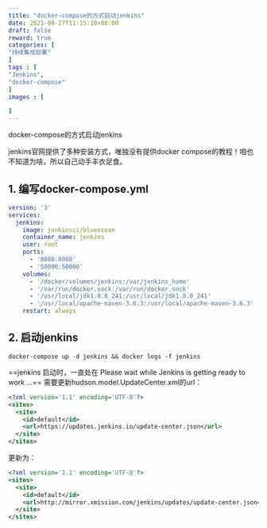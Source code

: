 ```yaml
---
title: "docker-compose的方式启动jenkins"
date: 2021-08-27T11:15:10+08:00
draft: false
reward: true
categories: [
"持续集成部署"
]
tags : [
"Jenkins",
"docker-compose"
]
images : [

]
---
```


docker-compose的方式启动jenkins

jenkins官网提供了多种安装方式，唯独没有提供docker compose的教程！咱也不知道为啥，所以自己动手丰衣足食。

## 1. 编写docker-compose.yml

```yaml
version: '3'
services:
  jenkins:
    image: jenkinsci/blueocean
    container_name: jenkins
    user: root
    ports:
      - '8080:8080'
      - '50000:50000'
    volumes:
      - '/docker/volumes/jenkins:/var/jenkins_home'
      - '/var/run/docker.sock:/var/run/docker.sock'
      - '/usr/local/jdk1.8.0_241:/usr/local/jdk1.8.0_241'
      - '/usr/local/apache-maven-3.6.3:/usr/local/apache-maven-3.6.3'
    restart: always
```

## 2. 启动jenkins

```shell
docker-compose up -d jenkins && docker logs -f jenkins
```

==jenkins 启动时，一直处在 Please wait while Jenkins is getting ready to work ...==
需要更新hudson.model.UpdateCenter.xml的url：

```xml
<?xml version='1.1' encoding='UTF-8'?>
<sites>
  <site>
    <id>default</id>
    <url>https://updates.jenkins.io/update-center.json</url>
  </site>
</sites>
```

更新为：

```xml
<?xml version='1.1' encoding='UTF-8'?>
<sites>
  <site>
    <id>default</id>
    <url>http://mirror.xmission.com/jenkins/updates/update-center.json</url>
  </site>
</sites>
```

